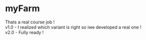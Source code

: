 # myFarm
Thats a real course job !            
v1.0 - I realized which variant is right so iwe developed a real one !                   
v2.0 - Fully ready !
